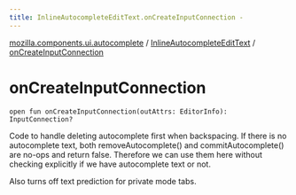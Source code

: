 ```yaml
---
title: InlineAutocompleteEditText.onCreateInputConnection - 
---
```


[mozilla.components.ui.autocomplete](../index.html) / [InlineAutocompleteEditText](index.html) / [onCreateInputConnection](./on-create-input-connection.html)

# onCreateInputConnection

`open fun onCreateInputConnection(outAttrs: EditorInfo): InputConnection?`

Code to handle deleting autocomplete first when backspacing.
If there is no autocomplete text, both removeAutocomplete() and commitAutocomplete()
are no-ops and return false. Therefore we can use them here without checking explicitly
if we have autocomplete text or not.

Also turns off text prediction for private mode tabs.

